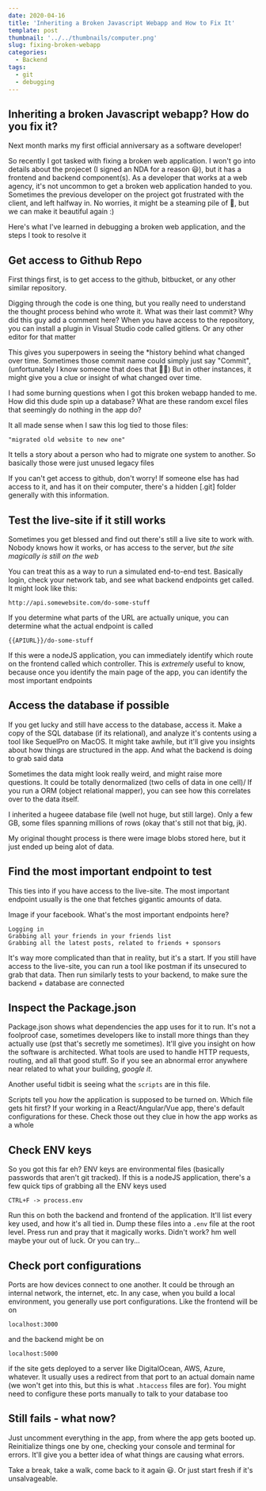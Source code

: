 ```yaml
---
date: 2020-04-16
title: 'Inheriting a Broken Javascript Webapp and How to Fix It'
template: post
thumbnail: '../../thumbnails/computer.png'
slug: fixing-broken-webapp
categories:
  - Backend
tags:
  - git
  - debugging
---
```



## Inheriting a broken Javascript webapp? How do you fix it?

Next month marks my first official anniversary as a software developer!

So recently I got tasked with fixing a broken web application. I won't go into details about the projecet (I signed an NDA for a reason 😃), but it has a frontend and backend component(s). As a developer that works at a web agency, it's not uncommon to get a broken web application handed to you. Sometimes the previous developer on the project got frustrated with the client, and left halfway in. No worries, it might be a steaming pile of 💩, but we can make it beautiful again :)

Here's what I've learned in debugging a broken web application, and the steps I took to resolve it

## Get access to Github Repo

First things first, is to get access to the github, bitbucket, or any other similar repository.

Digging through the code is one thing, but you really need to understand the thought process behind who wrote it. What was their last commit? Why did this guy add a comment here?
When you have access to the repository, you can install a plugin in Visual Studio code called gitlens. Or any other editor for that matter

This gives you superpowers in seeing the *history behind what changed over time. Sometimes those commit name could simply just say "Commit", (unfortunately I know someone that does that 🤦‍♂)
But in other instances, it might give you a clue or insight of what changed over time.

I had some burning questions when I got this broken webapp handed to me. How did this dude spin up a database? What are these random excel files that seemingly do nothing in the app do?

It all made sense when I saw this log tied to those files:

```
"migrated old website to new one"
```
 It tells a story about a person who had to migrate one system to another. So basically those were just unused legacy files

If you can't get access to github, don't worry! If someone else has had access to it, and has it on their computer, there's a hidden [.git] folder generally with this information. 

## Test the live-site if it still works

Sometimes you get blessed and find out there's still a live site to work with. Nobody knows how it works, or has access to the server, but _the site magically is still on the web_

You can treat this as a way to run a simulated end-to-end test. Basically login, check your network tab, and see what backend endpoints get called. It might look like this:

```
http://api.somewebsite.com/do-some-stuff
```

If you determine what parts of the URL are actually unique, you can determine what the actual endpoint is called

```
{{APIURL}}/do-some-stuff
```

If this were a nodeJS application, you can immediately identify which route on the frontend called which controller. This is *extremely* useful to know, because once you identify the main page of the app, you can identify the most important endpoints

## Access the database if possible

If you get lucky and still have access to the database, access it. Make a copy of the SQL database (if its relational), and analyze it's contents using a tool like SequelPro on MacOS. 
It might take awhile, but it'll give you insights about how things are structured in the app. And what the backend is doing to grab said data

Sometimes the data might look really weird, and might raise more questions. It could be totally denormalized (two cells of data in one cell)/ If you run a ORM (object relational mapper), you can see how this correlates over to the data itself.

I inherited a hugeee database file (well not huge, but still large). Only a few GB, some files spanning millions of rows (okay that's still not that big, jk). 

My original thought process is there were image blobs stored here, but it just ended up being alot of data.

## Find the most important endpoint to test

This ties into if you have access to the live-site. The most important endpoint usually is the one that fetches gigantic amounts of data.

Image if your facebook. What's the most important endpoints here?

```
Logging in
Grabbing all your friends in your friends list
Grabbing all the latest posts, related to friends + sponsors
```

It's way more complicated than that in reality, but it's a start. If you still have access to the live-site, you can run a tool like postman if its unsecured to grab that data. Then run similarly tests to your backend, to make sure the backend + database are connected

## Inspect the Package.json

Package.json shows what dependencies the app uses for it to run. It's not a foolproof case, sometimes developers like to install more things than they actually use (pst that's secretly me sometimes). It'll give you insight on how the software is architected. What tools are used to handle HTTP requests, routing, and all that good stuff. So if you see an abnormal error anywhere near related to what your building, *google it*.

Another useful tidbit is seeing what the `scripts` are in this file.

Scripts tell you *how* the application is supposed to be turned on. Which file gets hit first? If your working in a React/Angular/Vue app, there's default configurations for these. Check those out they clue in how the app works as a whole

## Check ENV keys

So you got this far eh? ENV keys are environmental files (basically passwords that aren't git tracked). If this is a nodeJS application, there's a few quick tips of grabbing all the ENV keys used

```
CTRL+F -> process.env
```

Run this on both the backend and frontend of the application. It'll list every key used, and how it's all tied in. Dump these files into a `.env` file at the root level. Press run and pray that it magically works.
Didn't work? hm well maybe your out of luck. Or you can try...

## Check port configurations

Ports are how devices connect to one another. It could be through an internal network, the internet, etc. In any case, when you build a local environment, you generally use port configurations. Like the frontend will be on 

```
localhost:3000
```

and the backend might be on 
```
localhost:5000
```

if the site gets deployed to a server like DigitalOcean, AWS, Azure, whatever. It usually uses a redirect from that port to an actual domain name (we won't get into this, but this is what `.htaccess` files are for).
You might need to configure these ports manually to talk to your database too

## Still fails - what now?

Just uncomment everything in the app, from where the app gets booted up. Reinitialize things one by one, checking your console and terminal for errors.
It'll give you a better idea of what things are causing what errors.

Take a break, take a walk, come back to it again 😃. Or just start fresh if it's unsalvageable.
